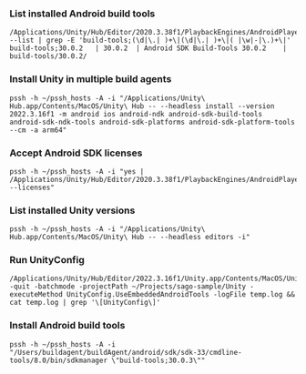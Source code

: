 ### List installed Android build tools
```
/Applications/Unity/Hub/Editor/2020.3.38f1/PlaybackEngines/AndroidPlayer/SDK/tools/bin/sdkmanager --list | grep -E 'build-tools;(\d|\.| )+\|(\d|\.| )+\|( |\w|-|\.)+\|'
build-tools;30.0.2   | 30.0.2  | Android SDK Build-Tools 30.0.2    | build-tools/30.0.2/
```

### Install Unity in multiple build agents
```
pssh -h ~/pssh_hosts -A -i "/Applications/Unity\ Hub.app/Contents/MacOS/Unity\ Hub -- --headless install --version 2022.3.16f1 -m android ios android-ndk android-sdk-build-tools android-sdk-ndk-tools android-sdk-platforms android-sdk-platform-tools --cm -a arm64"
```

### Accept Android SDK licenses
```
pssh -h ~/pssh_hosts -A -i "yes | /Applications/Unity/Hub/Editor/2020.3.38f1/PlaybackEngines/AndroidPlayer/SDK/tools/bin/sdkmanager --licenses"
```

### List installed Unity versions
```
pssh -h ~/pssh_hosts -A -i "/Applications/Unity\ Hub.app/Contents/MacOS/Unity\ Hub -- --headless editors -i"
```

### Run UnityConfig
```
/Applications/Unity/Hub/Editor/2022.3.16f1/Unity.app/Contents/MacOS/Unity -quit -batchmode -projectPath ~/Projects/sago-sample/Unity -executeMethod UnityConfig.UseEmbeddedAndroidTools -logFile temp.log && cat temp.log | grep '\[UnityConfig\]'
```

### Install Android build tools
```
pssh -h ~/pssh_hosts -A -i "/Users/buildagent/buildAgent/android/sdk/sdk-33/cmdline-tools/8.0/bin/sdkmanager \"build-tools;30.0.3\""
```
